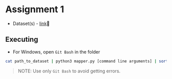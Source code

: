# Assignment 1

- Dataset(s) - [link](https://drive.google.com/drive/folders/1YVSvjSPyHswy4CENEV_pWTbbdeIximFA?usp=sharing)🔗

## Executing 

- For Windows, open `Git Bash` in the folder
```bash
cat path_to_dataset | python3 mapper.py [command line arguments] | sort -k 1,1 | python3 reducer.py > output.txt
```
> NOTE: Use only `Git Bash` to avoid getting errors.
